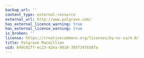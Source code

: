 ```yaml
---
backup_url: ''
content_type: external-resource
external_url: http://www.palgrave.com/
has_external_licence_warning: true
has_external_license_warning: true
is_broken: ''
license: https://creativecommons.org/licenses/by-nc-sa/4.0/
title: Palgrave Macmillian
uid: 849c01ff-ec23-42ea-9010-3957347658fa
---
```

